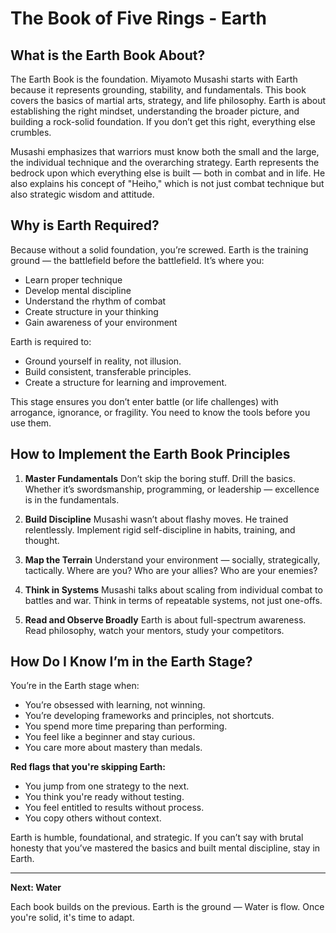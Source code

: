 # The Book of Five Rings - Earth

## What is the Earth Book About?

The Earth Book is the foundation. Miyamoto Musashi starts with Earth because it represents grounding, stability, and fundamentals. This book covers the basics of martial arts, strategy, and life philosophy. Earth is about establishing the right mindset, understanding the broader picture, and building a rock-solid foundation. If you don’t get this right, everything else crumbles.

Musashi emphasizes that warriors must know both the small and the large, the individual technique and the overarching strategy. Earth represents the bedrock upon which everything else is built — both in combat and in life. He also explains his concept of "Heiho," which is not just combat technique but also strategic wisdom and attitude.

## Why is Earth Required?

Because without a solid foundation, you’re screwed. Earth is the training ground — the battlefield before the battlefield. It’s where you:

* Learn proper technique
* Develop mental discipline
* Understand the rhythm of combat
* Create structure in your thinking
* Gain awareness of your environment

Earth is required to:

* Ground yourself in reality, not illusion.
* Build consistent, transferable principles.
* Create a structure for learning and improvement.

This stage ensures you don’t enter battle (or life challenges) with arrogance, ignorance, or fragility. You need to know the tools before you use them.

## How to Implement the Earth Book Principles

1. **Master Fundamentals**
   Don’t skip the boring stuff. Drill the basics. Whether it’s swordsmanship, programming, or leadership — excellence is in the fundamentals.

2. **Build Discipline**
   Musashi wasn’t about flashy moves. He trained relentlessly. Implement rigid self-discipline in habits, training, and thought.

3. **Map the Terrain**
   Understand your environment — socially, strategically, tactically. Where are you? Who are your allies? Who are your enemies?

4. **Think in Systems**
   Musashi talks about scaling from individual combat to battles and war. Think in terms of repeatable systems, not just one-offs.

5. **Read and Observe Broadly**
   Earth is about full-spectrum awareness. Read philosophy, watch your mentors, study your competitors.

## How Do I Know I’m in the Earth Stage?

You’re in the Earth stage when:

* You’re obsessed with learning, not winning.
* You’re developing frameworks and principles, not shortcuts.
* You spend more time preparing than performing.
* You feel like a beginner and stay curious.
* You care more about mastery than medals.

**Red flags that you're skipping Earth:**

* You jump from one strategy to the next.
* You think you're ready without testing.
* You feel entitled to results without process.
* You copy others without context.

Earth is humble, foundational, and strategic. If you can’t say with brutal honesty that you’ve mastered the basics and built mental discipline, stay in Earth.

---

**Next: Water**

Each book builds on the previous. Earth is the ground — Water is flow. Once you're solid, it's time to adapt.

